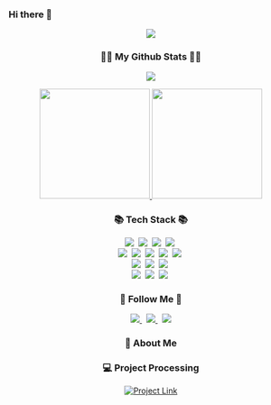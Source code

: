 ### Hi there 👋

<div align="center">
  <img src="https://capsule-render.vercel.app/api?type=wave&color=auto&height=300&section=header&text=BuKwon%20Kim&fontSize=90"/>
</div>

<h3 align="center">👩‍💻 My Github Stats 👩‍💻</h3>
<p align="center">
  <a href="https://github.com/anuraghazra/github-readme-stats">
    <img src="https://github-readme-stats.vercel.app/api?username=bukwon&show_icons=true&theme=transparent" />
  </a>
</p>

<div align="center">
  <a href="https://github.com/bukwon/bukwon">
    <img src="https://github-readme-stats.vercel.app/api/top-langs/?username=bukwon&langs_count=10&layout=compact&theme=dark" height="195" />
  </a>
  <a href="https://solved.ac/dnu05043/">
    <img src="http://mazassumnida.wtf/api/v2/generate_badge?boj=dnu05043" height="195" />
  </a>
</div>

<h3 align="center">📚 Tech Stack 📚</h3>
<p align="center">
  <img src="https://img.shields.io/badge/Java-007396?style=flat-square&logo=Java&logoColor=white"/>&nbsp
  <img src="https://img.shields.io/badge/C-A8B9CC?style=flat-square&logo=C&logoColor=white"/>&nbsp
  <img src="https://img.shields.io/badge/Csharp-512BD4?style=flat-square&logo=csharp&logoColor=white"/>&nbsp
  <img src="https://img.shields.io/badge/c++-00599C?style=flat-square&logo=cplusplus&logoColor=white"/>&nbsp
  <br>
  <img src="https://img.shields.io/badge/Spring-6DB33F?style=flat-square&logo=Spring&logoColor=white"/>&nbsp
  <img src="https://img.shields.io/badge/SpringBoot-6DB33F?style=flat-square&logo=SpringBoot&logoColor=white"/>&nbsp
  <img src="https://img.shields.io/badge/thymeleaf-005F0F?style=flat-square&logo=thymeleaf&logoColor=white"/>&nbsp
  <img src="https://img.shields.io/badge/Unity-FFFFFF?style=flat-square&logo=Unity&logoColor=black"/>&nbsp
  <img src="https://img.shields.io/badge/Arduino-00878F?style=flat-square&logo=Arduino&logoColor=white"/>&nbsp
  <br>
  <img src="https://img.shields.io/badge/Javascript-ffb13b?style=flat-square&logo=javascript&logoColor=white"/>&nbsp
  <img src="https://img.shields.io/badge/CSS3-1572B6?style=flat-square&logo=css3&logoColor=white"/>&nbsp
  <img src="https://img.shields.io/badge/HTML5-E34F26?style=flat-square&logo=html5&logoColor=white"/>&nbsp
  <br>
  <img src="https://img.shields.io/badge/Mysql-E6B91E?style=flat-square&logo=MySql&logoColor=white"/>&nbsp
  <img src="https://img.shields.io/badge/AWS-232F3E?style=flat-square&logo=AmazonAWS&logoColor=white"/>&nbsp
  <img src="https://img.shields.io/badge/Docker-2496ED?style=flat-square&logo=Docker&logoColor=white"/>&nbsp
</p>

<h3 align="center">🌈 Follow Me 🌈</h3>
<p align="center">
  <a href="https://velog.io/@dnu05043">
    <img src="https://img.shields.io/badge/Tech%20Blog-11B48A?style=flat-square&logo=Vimeo&logoColor=white"/>
  </a>&nbsp
  <a href="https://www.instagram.com/bu_kwon_2/">
    <img src="https://img.shields.io/badge/Instagram-E4405F?style=flat-square&logo=Instagram&logoColor=white"/>
  </a>&nbsp
  <a href="mailto:dnu05043@gmail.com">
    <img src="https://img.shields.io/badge/Gmail-d14836?style=flat-square&logo=Gmail&logoColor=white"/>
  </a>
</p>

<h3 align="center">🫡 About Me</h3>

<h3 align="center">💻 Project Processing</h3>

<p align="center">
  <a href="https://github.com/YunTaeHyeon/summerProjectBE">
    <img src="https://img.shields.io/badge/-%20Project ~ ing-green?style=for-the-badge" alt="Project Link">
  </a>
</p>


<!--
**bukwon/bukwon** is a ✨ _special_ ✨ repository because its `README.md` (this file) appears on your GitHub profile.

<p align="center">
  <a href="https://www.notion.so/Hi-I-m-BuKwon-ed733a401adb46a1a10d1a32b066c029">
    <img src="https://img.shields.io/badge/-My%20Portfolio-blue?style=for-the-badge" alt="Portfolio Link">
  </a>
</p>

You can use this section to introduce more personal insights about your work habits, projects, or professional orientation.
-->
